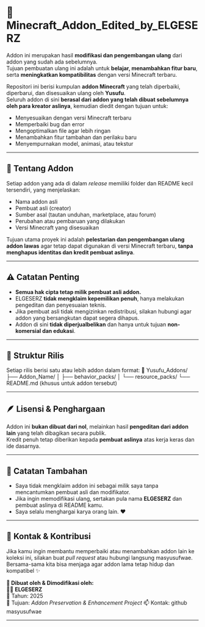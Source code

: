# 🧩 Minecraft_Addon_Edited_by_ELGESERZ

Addon ini merupakan hasil **modifikasi dan pengembangan ulang** dari addon yang sudah ada sebelumnya.  
Tujuan pembuatan ulang ini adalah untuk **belajar, menambahkan fitur baru**, serta **meningkatkan kompatibilitas** dengan versi Minecraft terbaru.


Repositori ini berisi kumpulan **addon Minecraft** yang telah diperbaiki, diperbarui, dan disesuaikan ulang oleh **Yusufu**.  
Seluruh addon di sini **berasal dari addon yang telah dibuat sebelumnya oleh para kreator aslinya**, kemudian diedit dengan tujuan untuk:
- Menyesuaikan dengan versi Minecraft terbaru  
- Memperbaiki bug dan error  
- Mengoptimalkan file agar lebih ringan  
- Menambahkan fitur tambahan dan perilaku baru  
- Menyempurnakan model, animasi, atau tekstur  

---

## 📖 Tentang Addon

Setiap addon yang ada di dalam *release* memiliki folder dan README kecil tersendiri, yang menjelaskan:
- Nama addon asli  
- Pembuat asli (creator)  
- Sumber asal (tautan unduhan, marketplace, atau forum)  
- Perubahan atau pembaruan yang dilakukan  
- Versi Minecraft yang disesuaikan  

Tujuan utama proyek ini adalah **pelestarian dan pengembangan ulang addon lawas** agar tetap dapat digunakan di versi Minecraft terbaru, **tanpa menghapus identitas dan kredit pembuat aslinya**.

---

## ⚠️ Catatan Penting

- **Semua hak cipta tetap milik pembuat asli addon.**  
- ELGESERZ **tidak mengklaim kepemilikan penuh**, hanya melakukan pengeditan dan penyesuaian teknis.  
- Jika pembuat asli tidak mengizinkan redistribusi, silakan hubungi agar addon yang bersangkutan dapat segera dihapus.  
- Addon di sini **tidak diperjualbelikan** dan hanya untuk tujuan **non-komersial dan edukasi**.  

---

## 🧱 Struktur Rilis

Setiap rilis berisi satu atau lebih addon dalam format:
📁 Yusufu_Addons/
├── Addon_Name/
│ ├── behavior_packs/
│ └── resource_packs/
└── README.md (khusus untuk addon tersebut)

---

## 🪶 Lisensi & Penghargaan

Addon ini **bukan dibuat dari nol**, melainkan hasil **pengeditan dari addon lain** yang telah dibagikan secara publik.  
Kredit penuh tetap diberikan kepada **pembuat aslinya** atas kerja keras dan ide dasarnya.

---

## 🧠 Catatan Tambahan

- Saya tidak mengklaim addon ini sebagai milik saya tanpa mencantumkan pembuat asli dan modifikator.  
- Jika ingin memodifikasi ulang, sertakan pula nama **ELGESERZ** dan pembuat aslinya di README kamu.  
- Saya selalu menghargai karya orang lain. ❤️

---


## 💬 Kontak & Kontribusi

Jika kamu ingin membantu memperbaiki atau menambahkan addon lain ke koleksi ini, silakan buat *pull request* atau hubungi langsung masyusufwae.  
Bersama-sama kita bisa menjaga agar addon lama tetap hidup dan kompatibel ✨

**📌 Dibuat oleh & Dimodifikasi oleh:**  
🧑‍💻 **ELGESERZ**  
📅 Tahun: 2025  
🎯 Tujuan: *Addon Preservation & Enhancement Project*
📫 Kontak: github masyusufwae



---
